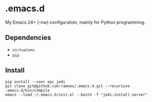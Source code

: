 .emacs.d
========

My Emacs 24+ (-nw) configuration, mainly for Python programming.

Dependencies
-----------
* `virtualenv`
* `pip`

Install
-------
```
pip install --user epc jedi
git clone git@github.com:ramnes/.emacs.d.git --recursive
.emacs.d/bin/compile
emacs --load ~/.emacs.d/init.el --batch -f "jedi:install-server"
```
